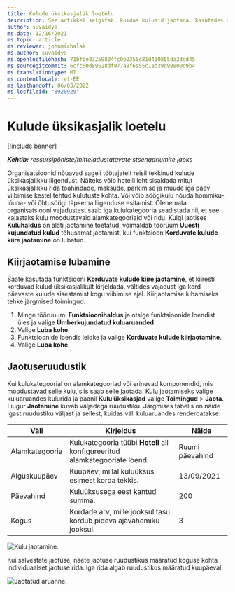 ```yaml
---
title: Kulude üksikasjalik loetelu
description: See artikkel selgitab, kuidas kulusid jaotada, kasutades ümberkujundatud Kulude tööruumi.
author: suvaidya
ms.date: 12/16/2021
ms.topic: article
ms.reviewer: johnmichalak
ms.author: suvaidya
ms.openlocfilehash: 71bfbe83259804fc0b0355c81d430805da23dd45
ms.sourcegitcommit: 6cfc50d89528df977a8f6a55c1ad39d99800d9b4
ms.translationtype: MT
ms.contentlocale: et-EE
ms.lasthandoff: 06/03/2022
ms.locfileid: "8920929"
---
```

# <a name="expense-itemization"></a>Kulude üksikasjalik loetelu

[!include [banner](../includes/banner.md)]

_**Kehtib:** ressursipõhiste/mitteladustatavate stsenaariumite jaoks_

Organisatsioonid nõuavad sageli töötajatelt reisil tekkinud kulude üksikasjalikku liigendust. Näiteks võib hotelli leht sisaldada mitut üksikasjalikku rida toahindade, maksude, parkimise ja muude iga päev viibimise kestel tehtud kulutuste kohta. Või võib söögikulu nõuda hommiku-, lõuna- või õhtusöögi täpsema liigenduse esitamist. Olenemata organisatsiooni vajadustest saab iga kulukategooria seadistada nii, et see kajastaks kulu moodustavaid alamkategooriaid või ridu. Kuigi jaotises **Kuluhaldus** on alati jaotamine toetatud, võimaldab tööruum **Uuesti kujundatud kulud** tõhusamat jaotamist, kui funktsioon **Korduvate kulude kiire jaotamine** on lubatud.  

## <a name="enable-quick-itemization"></a>Kiirjaotamise lubamine 

Saate kasutada funktsiooni **Korduvate kulude kiire jaotamine**, et kiiresti korduvad kulud üksikasjalikult kirjeldada, vältides vajadust iga kord päevaste kulude sisestamist kogu viibimise ajal. Kiirjaotamise lubamiseks tehke järgmised toimingud.

1. Minge tööruuumi **Funktsioonihaldus** ja otsige funktsioonide loendist üles ja valige **Ümberkujundatud kuluaruanded**. 
2. Valige **Luba kohe**. 
3. Funktsioonide loendis leidke ja valige **Korduvate kulude kiirjaotamine**.
4. Valige **Luba kohe**. 

## <a name="itemization-grid"></a>Jaotuseruudustik 

Kui kulukategoorial on alamkategooriad või erinevad komponendid, mis moodustavad selle kulu, siis saab selle jaotada. Kulu jaotamiseks valige kuluaruandes kulurida ja paanil **Kulu üksikasjad** valige **Toimingud** > **Jaota**. Liugur **Jaotamine** kuvab väljadega ruudustiku. Järgmises tabelis on näide igast ruudustiku väljast ja sellest, kuidas väli kuluaruandes renderdatakse. 

|     Väli          |     Kirjeldus                                                                                  |     Näide              |
|--------------------|--------------------------------------------------------------------------------------------------|--------------------------|
|     Alamkategooria    |     Kulukategooria tüübi **Hotell** all konfigureeritud alamkategooriate loend.              |     Ruumi päevahind      |
|     Alguskuupäev     |     Kuupäev, millal kuluüksus esimest korda tekkis.                                           |     13/09/2021           |
|     Päevahind     |     Kuluüksusega eest kantud summa.                                                    |     200                  |
|     Kogus       |     Kordade arv, mille jooksul tasu kordub pideva ajavahemiku jooksul.                       |     3                    |

![Kulu jaotamine.](media/Itemization%20screen%201.png)

Kui salvestate jaotuse, näete jaotuse ruudustikus määratud koguse kohta individuaalset jaotuse rida. Iga rida algab ruudustikus määratud kuupäeval.

![Jaotatud aruanne.](media/Itemization%20screen%202.png)


